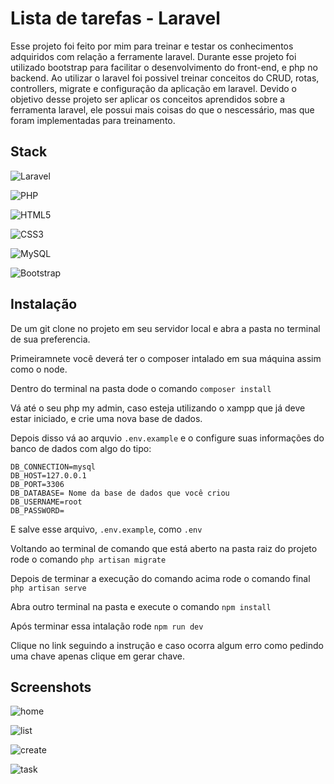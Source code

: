 
# Lista de tarefas - Laravel

Esse projeto foi feito por mim para treinar e testar os conhecimentos adquiridos com relação a ferramente laravel. Durante esse projeto foi utilizado bootstrap para facilitar o desenvolvimento do front-end, e php no backend.
Ao utilizar o laravel foi possivel treinar conceitos do CRUD, rotas, controllers, migrate e configuração da aplicação em laravel. Devido o objetivo desse projeto ser aplicar os conceitos aprendidos sobre a ferramenta laravel, ele possui mais coisas do que o nescessário, mas que foram implementadas para treinamento.
## Stack
![Laravel](https://img.shields.io/badge/laravel-%23FF2D20.svg?style=for-the-badge&logo=laravel&logoColor=white)

![PHP](https://img.shields.io/badge/php-%23777BB4.svg?style=for-the-badge&logo=php&logoColor=white)

![HTML5](https://img.shields.io/badge/html5-%23E34F26.svg?style=for-the-badge&logo=html5&logoColor=white)

![CSS3](https://img.shields.io/badge/css3-%231572B6.svg?style=for-the-badge&logo=css3&logoColor=white)

![MySQL](https://img.shields.io/badge/MySQL-005C84?style=for-the-badge&logo=mysql&logoColor=white)

![Bootstrap](https://img.shields.io/badge/bootstrap-%23563D7C.svg?style=for-the-badge&logo=bootstrap&logoColor=white)

## Instalação

De um git clone no projeto em seu servidor local e abra a pasta no terminal de sua preferencia.

Primeiramnete você deverá ter o composer intalado em sua máquina assim como o node.

Dentro do terminal na pasta dode o comando `composer install`

Vá até o seu php my admin, caso esteja utilizando o xampp que já deve estar iniciado, e crie uma nova base de dados.

Depois disso vá ao arquvio `.env.example` e o configure suas informações do banco de dados com algo do tipo:
```
DB_CONNECTION=mysql
DB_HOST=127.0.0.1
DB_PORT=3306
DB_DATABASE= Nome da base de dados que você criou
DB_USERNAME=root
DB_PASSWORD=
```
E salve esse arquivo, `.env.example`, como `.env`

Voltando ao terminal de comando que está aberto na pasta raiz do projeto rode o comando `php artisan migrate`

Depois de terminar a execução do comando acima rode o comando final `php artisan serve`

Abra outro terminal na pasta e execute o comando `npm install`

Após terminar essa intalação rode `npm run dev`

Clique no link seguindo a instrução e caso ocorra algum erro como pedindo uma chave apenas clique em gerar chave.

## Screenshots

![home](https://user-images.githubusercontent.com/86535275/200401215-60c78d87-efec-4eab-bdf7-9d7ba46f48e5.png)

![list](https://user-images.githubusercontent.com/86535275/200401229-6edc5902-a3a5-4900-90a2-a47d99bc0e77.png)

![create](https://user-images.githubusercontent.com/86535275/200401162-6779049c-3b52-4e4f-876f-574884359e8a.png)

![task](https://user-images.githubusercontent.com/86535275/200401258-77e0cc30-4c21-4ce7-b834-2ffe3fb9a2fd.png)
